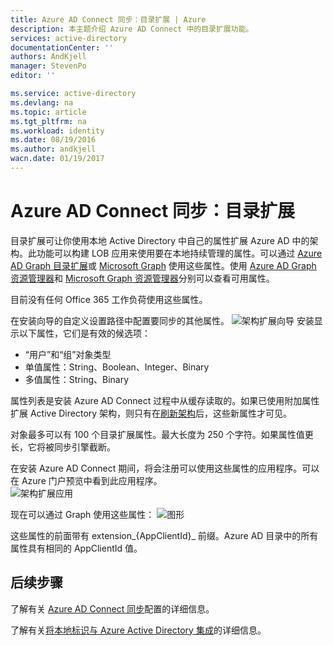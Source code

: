 ```yaml
---
title: Azure AD Connect 同步：目录扩展 | Azure
description: 本主题介绍 Azure AD Connect 中的目录扩展功能。
services: active-directory
documentationCenter: ''
authors: AndKjell
manager: StevenPo
editor: ''

ms.service: active-directory
ms.devlang: na
ms.topic: article
ms.tgt_pltfrm: na
ms.workload: identity
ms.date: 08/19/2016
ms.author: andkjell
wacn.date: 01/19/2017
---
```


# Azure AD Connect 同步：目录扩展
目录扩展可让你使用本地 Active Directory 中自己的属性扩展 Azure AD 中的架构。此功能可以构建 LOB 应用来使用要在本地持续管理的属性。可以通过 [Azure AD Graph 目录扩展](https://msdn.microsoft.com/Library/Azure/Ad/Graph/howto/azure-ad-graph-api-directory-schema-extensions)或 [Microsoft Graph](https://graph.microsoft.io) 使用这些属性。使用 [Azure AD Graph 资源管理器](https://graphexplorer.cloudapp.net)和 [Microsoft Graph 资源管理器](https://graphexplorer2.azurewebsites.net/)分别可以查看可用属性。

目前没有任何 Office 365 工作负荷使用这些属性。

在安装向导的自定义设置路径中配置要同步的其他属性。
![架构扩展向导](./media/active-directory-aadconnectsync-feature-directory-extensions/extension2.png) 
安装显示以下属性，它们是有效的候选项：

- “用户”和“组”对象类型
- 单值属性：String、Boolean、Integer、Binary
- 多值属性：String、Binary

属性列表是安装 Azure AD Connect 过程中从缓存读取的。如果已使用附加属性扩展 Active Directory 架构，则只有在[刷新架构](./active-directory-aadconnectsync-installation-wizard.md#refresh-directory-schema)后，这些新属性才可见。

对象最多可以有 100 个目录扩展属性。最大长度为 250 个字符。如果属性值更长，它将被同步引擎截断。

在安装 Azure AD Connect 期间，将会注册可以使用这些属性的应用程序。可以在 Azure 门户预览中看到此应用程序。  
![架构扩展应用](./media/active-directory-aadconnectsync-feature-directory-extensions/extension3.png)

现在可以通过 Graph 使用这些属性：
![图形](./media/active-directory-aadconnectsync-feature-directory-extensions/extension4.png)

这些属性的前面带有 extension\_{AppClientId}\_ 前缀。Azure AD 目录中的所有属性具有相同的 AppClientId 值。

## 后续步骤
了解有关 [Azure AD Connect 同步](./active-directory-aadconnectsync-whatis.md)配置的详细信息。

了解有关[将本地标识与 Azure Active Directory 集成](./active-directory-aadconnect.md)的详细信息。

<!---HONumber=Mooncake_0926_2016-->